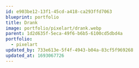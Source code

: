 ```yaml
---
id: e903be12-13f1-45cd-a418-ca293ffd7063
blueprint: portfolio
title: Drank
image: portfolio/pixelart/drank.webp
parent: 1d2d635f-5eca-49f6-b6b5-6100cd5dbd4a
portfolio:
  - pixelart
updated_by: 733e613e-5f4f-4943-b04a-83cf5f969268
updated_at: 1693067726
---
```

